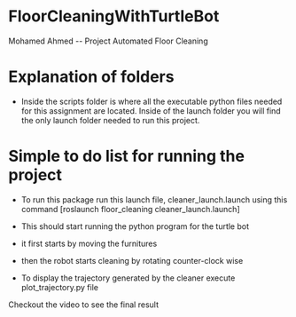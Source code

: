 # FloorCleaningWithTurtleBot

Mohamed Ahmed --  Project Automated Floor Cleaning

# Explanation of folders
 - Inside the scripts folder is where all the executable python files needed for this assignment are located. Inside of the launch folder you will find the only launch folder needed to run this project.



# Simple to do list for running the project

 - To run this package run this launch file, cleaner_launch.launch using this command
  [roslaunch floor_cleaning cleaner_launch.launch] 
 - This should start running the python program for the turtle bot
 - it first starts by moving the furnitures
 - then the robot starts cleaning by rotating counter-clock wise 
 

 - To display the trajectory generated by the cleaner execute plot_trajectory.py file


Checkout the video to see the final result 
